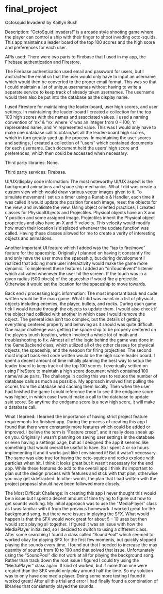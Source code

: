 # final_project
Octosquid Invaders!
by Kaitlyn Bush

Description: 
“OctoSquid Invaders!” is a arcade style shooting game where the player can control a ship with their finger to shoot invading octo-squids. This app maintains a leader board of the top 100 scores and the high score and preferences for each user.


APIs used: 
There were two parts to Firebase that I used in my app, the Firebase authentication and Firestore. 

The Firebase authentication used email and password for users, but I abstracted the email so that the user would only have to input an username which would then be converted to the proper email format. This was so that I could maintain a list of unique usernames without having to write a separate service to keep track of already taken usernames. The username would then also be put into the database as the display name.

I used Firestore for maintaining the leader-board, user high scores, and user settings. In maintaining the  leader-board I created a collection for the top 100 high scores with the names and associated values. I used a naming convention of ‘nx’ & “vx’ where ‘x’ was an integer from 0 – 100, ‘n’ represented name, and ‘v’ represented value. This was I would only have to make one database call to obtain/set all the leader-board high scores, which in turn greatly sped up the process. In maintaining the user scores and settings, I created a collection of “users” which contained documents for each username. Each document held the users’ high score and preferences, which then could be accessed when necessary.

Third party libraries: 
None.

Third party services: 
Firebase.

UI/UX/display code information: 
The most noteworthy UI/UX aspect is the background animations and space ship mechanics. What I did was create a custom view which would draw various vector images given to it. To simulate movement I set up a timer using a Runable & Handler, each time it was called it would update the position for each image, reset the objects for the view, and invalidate the view. 
Using object oriented practices, I created classes for PhysicalObjects and Projectiles. Physical objects have an X and Y position and some assigned image. Projectiles inherit the Physical object properties and also have an X and Y velocity. This velocity would modify how much their location is displaced whenever the update function was called. Having these classes allowed for me to create a verity of interesting objects and animations.

Another important UI feature which I added was the “tap to fire/move” feature for the spaceship. Originally I planned on having it constantly fire and only have the user move the spaceship, but during development I realized that adding more user interactivity would make the game more dynamic. To implement these features I added an “onTouchEvent” listener which activated whenever the user hit the screen. If the touch was in a given radius (500 pixels) of the spaceship if would fire a projectile. Otherwise it would set the location for the spaceship to move towards.   


Back end / processing logic information: 
The most important back end code written would be the main game. What I did was maintain a list of physical objects including enemies, the player, bullets, and rocks. During each game tick I would iterate through the objects to update them. I would also check if the object had collided with another in which case I would remove the object. The general idea isn’t too complex, but the details of getting everything centered properly and behaving as it should was quite difficult. One major challenge was getting the space ship to be properly centered on the players touch location, which involved a whole lot of math and troubleshooting to fix. Almost all of the logic behind the game was done in the GameBackend  class, which utilized all of the other classes for physical objects, the spaceship, and the weapon for firing projectiles.
The second most import back end code written would be the high score leader board. I spent a decent amount of time initially planning the best way to setup the leader board to keep track of the top 100 scores. I eventually settled on using FireStore to maintain a high score document which contained 100 name/value pairs. The challenge in coding this was to reduce the number of database calls as much as possible. My approach involved first pulling the scores from the database and caching them locally. Then when the user had finished the game I could reference them to see if the endgame score was higher, in which case I would make a call to the database to update said score. So anytime the endgame score is a new high score, it will make a database call.

What I learned: 
I learned the importance of having strict project feature requirements for finished app. During the process of creating this app I found that there were constantly more features which could be added or improved. I believe the term is “Feature creep”, and it really does sneak up on you. Originally I wasn’t planning on saving user settings in the database or even having a settings page, but as I designed the app it seemed like something that would overall be useful to have. So I spent 4 or so hours implementing it and it works just like I envisioned it! But it wasn’t necessary. The same was also true for having the octo-squids and rocks explode with particles when hit. I think it looks great but it wasn’t necessary for the end app. While these features do add to the overall app I think it’s important to plan out the design process with features and stick with that plan, otherwise you may get sidetracked. In other words, the plan that I had written with the project proposal should have been followed more closely.

The Most Difficult Challenge: 
In creating this app I never thought this would be a issue but I spent a decent amount of time trying to figure out how to get sounds working. My initial approach was to use the “MediaPlayer” class as I was familiar with it from the previous homework. I worked great for the background song, but there were issues in playing the SFX. What would happen is that the SFX would work great for about 5 – 10 uses but then would stop playing all together. I figured it was an issue with how the MediaPlayer initialized, so I decided to switch to using a different class. After some searching I found a class called “SoundPool” which seemed to worked okay for playing SFX for the first few moments, but quickly stopped playing the sounds every time. I found out that I needed to increase the max quantity of sounds from 10 to 100 and that solved that issue. Unfortunately using the “SoundPool” did not work at all for playing the background song. Rather than track down the root issue I figured I could try using the  “MediaPlayer” class again. It kind of worked, but if more than one were created than the SFX would only play around half the time. So my solution was to only have one media player. Doing some more testing I found it worked great! After all this trial and error I had finally found a combination of libraries that consistently played the sounds.
